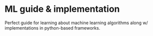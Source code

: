 # ML guide & implementation

Perfect guide for learning about machine learning algorithms along w/ implementations
in python-based frameworks.
